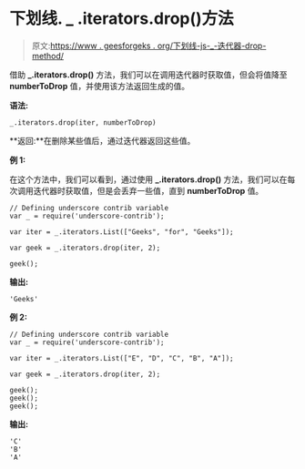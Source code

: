 # 下划线. _ .iterators.drop()方法

> 原文:[https://www . geesforgeks . org/下划线-js-_-迭代器-drop-method/](https://www.geeksforgeeks.org/underscore-js-_-iterators-drop-method/)

借助 **_.iterators.drop()** 方法，我们可以在调用迭代器时获取值，但会将值降至 **numberToDrop** 值，并使用该方法返回生成的值。

**语法:**

```
_.iterators.drop(iter, numberToDrop)
```

**返回:**在删除某些值后，通过迭代器返回这些值。

**例 1:**

在这个方法中，我们可以看到，通过使用 **_.iterators.drop()** 方法，我们可以在每次调用迭代器时获取值，但是会丢弃一些值，直到 **numberToDrop** 值。

```
// Defining underscore contrib variable 
var _ = require('underscore-contrib');

var iter = _.iterators.List(["Geeks", "for", "Geeks"]);

var geek = _.iterators.drop(iter, 2);

geek();
```

**输出:**

```
'Geeks'
```

**例 2:**

```
// Defining underscore contrib variable 
var _ = require('underscore-contrib');

var iter = _.iterators.List(["E", "D", "C", "B", "A"]);

var geek = _.iterators.drop(iter, 2);

geek();
geek();
geek();
```

**输出:**

```
'C'
'B'
'A'

```
